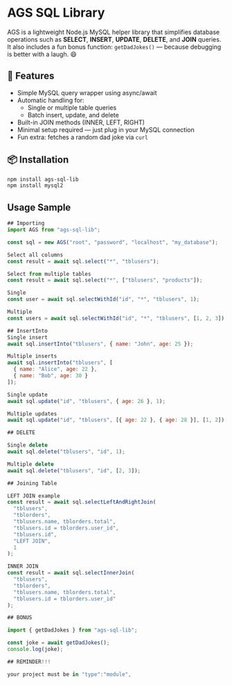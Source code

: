 
# AGS SQL Library

AGS is a lightweight Node.js MySQL helper library that simplifies database operations such as **SELECT**, **INSERT**, **UPDATE**, **DELETE**, and **JOIN** queries.  
It also includes a fun bonus function: `getDadJokes()` — because debugging is better with a laugh. 😄


## 🚀 Features

- Simple MySQL query wrapper using async/await
- Automatic handling for:
  - Single or multiple table queries
  - Batch insert, update, and delete
- Built-in JOIN methods (INNER, LEFT, RIGHT)
- Minimal setup required — just plug in your MySQL connection
- Fun extra: fetches a random dad joke via `curl`

## 📦 Installation

```bash
npm install ags-sql-lib 
npm install mysql2
```
## Usage Sample
```js
## Importing
import AGS from "ags-sql-lib";

const sql = new AGS("root", "password", "localhost", "my_database");

Select all columns
const result = await sql.select("*", "tblusers");

Select from multiple tables
const result = await sql.select("*", ["tblusers", "products"]);

Single
const user = await sql.selectWithId("id", "*", "tblusers", 1);

Multiple
const users = await sql.selectWithId("id", "*", "tblusers", [1, 2, 3]);

## InsertInto
Single insert
await sql.insertInto("tblusers", { name: "John", age: 25 });

Multiple inserts
await sql.insertInto("tblusers", [
  { name: "Alice", age: 22 },
  { name: "Bob", age: 30 }
]);

Single update
await sql.update("id", "tblusers", { age: 26 }, 1);

Multiple updates
await sql.update("id", "tblusers", [{ age: 22 }, { age: 28 }], [1, 2]);

## DELETE

Single delete
await sql.delete("tblusers", "id", 1);

Multiple delete
await sql.delete("tblusers", "id", [2, 3]);

## Joining Table

LEFT JOIN example
const result = await sql.selectLeftAndRightJoin(
  "tblusers",
  "tblorders",
  "tblusers.name, tblorders.total",
  "tblusers.id = tblorders.user_id",
  "tblusers.id",
  "LEFT JOIN",
  1
);

INNER JOIN
const result = await sql.selectInnerJoin(
  "tblusers",
  "tblorders",
  "tblusers.name, tblorders.total",
  "tblusers.id = tblorders.user_id"
);

## BONUS

import { getDadJokes } from "ags-sql-lib";

const joke = await getDadJokes();
console.log(joke);

## REMINDER!!!

your project must be in "type":"module",

